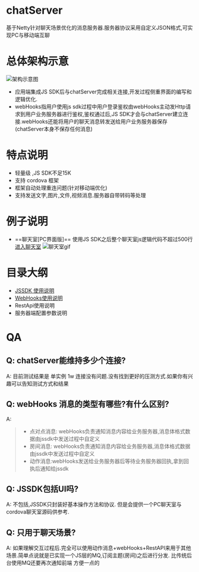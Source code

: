 # chatServer
基于Netty针对聊天场景优化的消息服务器.服务器协议采用自定义JSON格式,可实现PC与移动端互聊


# 总体架构示意
![架构示意图](https://zhangjianying.github.io/chatServer/doc/main.png)

* 应用端集成JS SDK后与chatServer完成相关连接,开发过程侧重界面的编写和逻辑优化.
* webHooks指用户使用js sdk过程中用户登录鉴权由webHooks主动发Http请求到用户业务服务器进行鉴权,鉴权通过后,JS SDK才会与chatServer建立连接.webHooks还能将用户的聊天消息转发送给用户业务服务器保存(chatServer本身不保存任何消息)


# 特点说明
* 轻量级 ,JS SDK不足15K
* 支持 cordova 框架
* 框架自动处理重连问题(针对移动端优化)
* 支持发送文字,图片,文件,视频消息.服务器自带转码等处理


# 例子说明
* ==聊天室[PC界面版]== 使用JS SDK之后整个聊天室js逻辑代码不超过500行 [进入聊天室](https://zhangjianying.github.io/chatServer/jsSdk/index.html)
![聊天室gif](https://zhangjianying.github.io/chatServer/doc/chatRoom.gif)

# 目录大纲

* [JSSDK 使用说明](doc/jssdk.md)
* [WebHooks使用说明](doc/WebHooks.md)
* RestApi使用说明
* 服务器端配置参数说明


#  QA
##  Q: chatServer能维持多少个连接?
A: 目前测试结果是 单实例 1w 连接没有问题.没有找到更好的压测方式.如果你有兴趣可以告知测试方式和结果

##  Q: webHooks 消息的类型有哪些?有什么区别?
A:

> * 点对点消息: webHooks负责通知消息内容给业务服务器,消息体格式数据由jssdk中发送过程中自定义
> * 房间消息: webHooks负责通知消息内容给业务服务器,消息体格式数据由jssdk中发送过程中自定义
> * 动作消息:webHooks发送给业务服务器后等待业务服务器回执,拿到回执后通知给jssdk

##  Q: JSSDK包括UI吗?
A: 不包括,JSSDK只封装好基本操作方法和协议. 但是会提供一个PC聊天室与cordova聊天室源码供参考.

##  Q: 只用于聊天场景?
A: 如果理解交互过程后.完全可以使用动作消息+webHooks+RestAPI来用于其他场景.简单点说就是已实现一个JS层的MQ,订阅主题(房间)之后进行分发.
比传统后台使用MQ还要再次通知前端 方便一点的